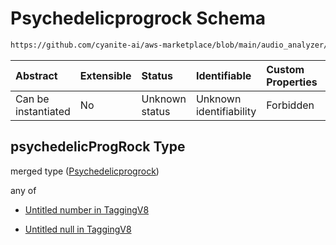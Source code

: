 # Psychedelicprogrock Schema

```txt
https://github.com/cyanite-ai/aws-marketplace/blob/main/audio_analyzer/schemes/marketplace_v1/schema/TaggingV8.schema.json#/$defs/SubgenreScoresV1/properties/psychedelicProgRock
```



| Abstract            | Extensible | Status         | Identifiable            | Custom Properties | Additional Properties | Access Restrictions | Defined In                                                                     |
| :------------------ | :--------- | :------------- | :---------------------- | :---------------- | :-------------------- | :------------------ | :----------------------------------------------------------------------------- |
| Can be instantiated | No         | Unknown status | Unknown identifiability | Forbidden         | Allowed               | none                | [TaggingV8.schema.json\*](../out/TaggingV8.schema.json "open original schema") |

## psychedelicProgRock Type

merged type ([Psychedelicprogrock](taggingv8-defs-subgenrescoresv1-properties-psychedelicprogrock.md))

any of

* [Untitled number in TaggingV8](taggingv8-defs-subgenrescoresv1-properties-psychedelicprogrock-anyof-0.md "check type definition")

* [Untitled null in TaggingV8](taggingv8-defs-subgenrescoresv1-properties-psychedelicprogrock-anyof-1.md "check type definition")

